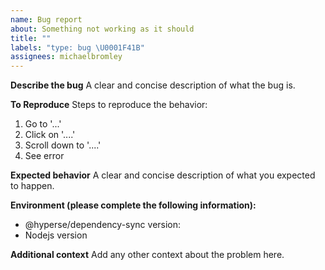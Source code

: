 ```yaml
---
name: Bug report
about: Something not working as it should
title: ""
labels: "type: bug \U0001F41B"
assignees: michaelbromley
---
```


**Describe the bug**
A clear and concise description of what the bug is.

**To Reproduce**
Steps to reproduce the behavior:

1. Go to '...'
2. Click on '....'
3. Scroll down to '....'
4. See error

**Expected behavior**
A clear and concise description of what you expected to happen.

**Environment (please complete the following information):**

- @hyperse/dependency-sync version:
- Nodejs version

**Additional context**
Add any other context about the problem here.
